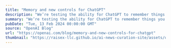 ```yaml
---
title: "Memory and new controls for ChatGPT"
description: "We’re testing the ability for ChatGPT to remember things you discuss to make future chats more helpful. You’re in control of ChatGPT’s memory."
summary: "We’re testing the ability for ChatGPT to remember things you discuss to make future chats more helpful. You’re in control of ChatGPT’s memory."
pubDate: "Tue, 13 Feb 2024 00:00:00 GMT"
source: "OpenAI Blog"
url: "https://openai.com/blog/memory-and-new-controls-for-chatgpt"
thumbnail: "https://raisex-llc.github.io/ai-news-curation-site/assets/openai_logo.png"
---
```


